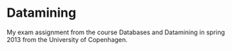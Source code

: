 Datamining
==========

My exam assignment from the course Databases and Datamining in spring 2013 from the University of Copenhagen.
